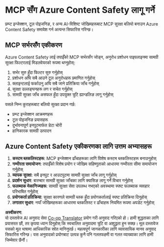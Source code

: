 <!--
CO_OP_TRANSLATOR_METADATA:
{
  "original_hash": "1b6c746d9e190deba4d8765267ffb94e",
  "translation_date": "2025-07-17T02:01:05+00:00",
  "source_file": "02-Security/azure-content-safety-implementation.md",
  "language_code": "ne"
}
-->
# MCP सँग Azure Content Safety लागू गर्ने

प्रम्प्ट इन्जेक्शन, टूल पोइजनिङ, र अन्य AI-विशिष्ट जोखिमहरूबाट MCP सुरक्षा बलियो बनाउन Azure Content Safety समावेश गर्न अत्यन्त सिफारिस गरिन्छ।

## MCP सर्भरसँग एकीकरण

Azure Content Safety लाई तपाईँको MCP सर्भरसँग जोड्न, अनुरोध प्रशोधन पाइपलाइनमा सामग्री सुरक्षा फिल्टरलाई मिडलवेयरको रूपमा थप्नुहोस्:

1. सर्भर सुरु हुँदा फिल्टर सुरु गर्नुहोस्  
2. प्रशोधन अघि सबै आउने टूल अनुरोधहरू प्रमाणित गर्नुहोस्  
3. क्लाइन्टलाई फर्काउनु अघि सबै जाने प्रतिक्रिया जाँच गर्नुहोस्  
4. सुरक्षा उल्लङ्घनहरू लग र सचेत गर्नुहोस्  
5. सामग्री सुरक्षा जाँच असफल हुँदा उपयुक्त त्रुटि ह्यान्डलिङ लागू गर्नुहोस्  

यसले निम्न कुराहरूबाट बलियो सुरक्षा प्रदान गर्छ:  
- प्रम्प्ट इन्जेक्शन आक्रमणहरू  
- टूल पोइजनिङ प्रयासहरू  
- दुर्भावनापूर्ण इनपुटमार्फत डेटा चोरी  
- हानिकारक सामग्री उत्पादन  

## Azure Content Safety एकीकरणका लागि उत्तम अभ्यासहरू

1. **कस्टम ब्लकलिस्टहरू**: MCP इन्जेक्शन ढाँचाहरूका लागि विशेष कस्टम ब्लकलिस्टहरू बनाउनुहोस्  
2. **गम्भीरता समायोजन**: तपाईँको विशेष प्रयोग र जोखिम सहिष्णुताको आधारमा गम्भीरता सीमा समायोजन गर्नुहोस्  
3. **व्यापक सुरक्षा**: सबै इनपुट र आउटपुटमा सामग्री सुरक्षा जाँच लागू गर्नुहोस्  
4. **प्रदर्शन सुधार**: बारम्बार सामग्री सुरक्षा जाँचका लागि क्यासिङ लागू गर्ने विचार गर्नुहोस्  
5. **फलब्याक मेकानिज्महरू**: सामग्री सुरक्षा सेवा उपलब्ध नभएको अवस्थामा स्पष्ट फलब्याक व्यवहार परिभाषित गर्नुहोस्  
6. **प्रयोगकर्ता प्रतिक्रिया**: सुरक्षा कारणले सामग्री ब्लक हुँदा प्रयोगकर्तालाई स्पष्ट प्रतिक्रिया दिनुहोस्  
7. **लगातार सुधार**: नयाँ जोखिमहरूका आधारमा ब्लकलिस्ट र ढाँचाहरू नियमित रूपमा अपडेट गर्नुहोस्

**अस्वीकरण**:  
यो दस्तावेज AI अनुवाद सेवा [Co-op Translator](https://github.com/Azure/co-op-translator) प्रयोग गरी अनुवाद गरिएको हो। हामी शुद्धताका लागि प्रयासरत छौं, तर कृपया ध्यान दिनुहोस् कि स्वचालित अनुवादमा त्रुटि वा अशुद्धता हुन सक्छ। मूल दस्तावेज यसको मूल भाषामा आधिकारिक स्रोत मानिनुपर्छ। महत्वपूर्ण जानकारीका लागि व्यावसायिक मानव अनुवाद सिफारिस गरिन्छ। यस अनुवादको प्रयोगबाट उत्पन्न कुनै पनि गलतफहमी वा गलत व्याख्याका लागि हामी जिम्मेवार छैनौं।